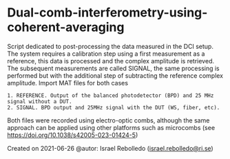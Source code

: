 # Dual-comb-interferometry-using-coherent-averaging
Script dedicated to post-processing the data measured in the DCI setup.
The system requires a calibration step using a first measurement as a reference, this data is processed
and the complex amplitude is retrieved. The subsequent measurements are called SIGNAL, the same 
processing is performed but with the additional step of subtracting the reference complex amplitude. 
Import MAT files for both cases
    
    1. REFERENCE. Output of the balanced photodetector (BPD) and 25 MHz signal without a DUT.
    2. SIGNAL. BPD output and 25MHz signal with the DUT (WS, fiber, etc).  
    
Both files were recorded using electro-optic combs, although the same approach can be applied using other platforms such as microcombs (see https://doi.org/10.1038/s42005-023-01424-5)

Created on 2021-06-26
@autor: Israel Rebolledo (israel.rebolledo@ri.se)
